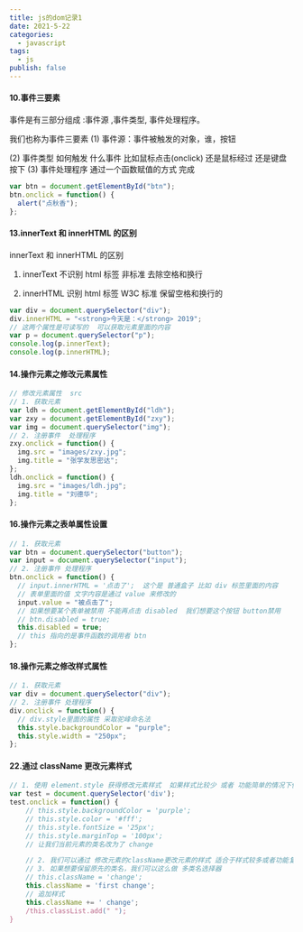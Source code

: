 ```yaml
---
title: js的dom记录1
date: 2021-5-22
categories:
  - javascript
tags:
  - js
publish: false
---
```


<!-- more -->

#### 10.事件三要素

事件是有三部分组成 :事件源 ,事件类型, 事件处理程序。

我们也称为事件三要素
(1) 事件源：事件被触发的对象，谁，按钮

(2) 事件类型 如何触发 什么事件 比如鼠标点击(onclick) 还是鼠标经过 还是键盘按下
(3) 事件处理程序 通过一个函数赋值的方式 完成

```js
var btn = document.getElementById("btn");
btn.onclick = function() {
  alert("点秋香");
};
```

#### 13.innerText 和 innerHTML 的区别

innerText 和 innerHTML 的区别

1. innerText 不识别 html 标签 非标准 去除空格和换行

2. innerHTML 识别 html 标签 W3C 标准 保留空格和换行的

```js
var div = document.querySelector("div");
div.innerHTML = "<strong>今天是：</strong> 2019";
// 这两个属性是可读写的  可以获取元素里面的内容
var p = document.querySelector("p");
console.log(p.innerText);
console.log(p.innerHTML);
```

#### 14.操作元素之修改元素属性

```js
// 修改元素属性  src
// 1. 获取元素
var ldh = document.getElementById("ldh");
var zxy = document.getElementById("zxy");
var img = document.querySelector("img");
// 2. 注册事件  处理程序
zxy.onclick = function() {
  img.src = "images/zxy.jpg";
  img.title = "张学友思密达";
};
ldh.onclick = function() {
  img.src = "images/ldh.jpg";
  img.title = "刘德华";
};
```

#### 16.操作元素之表单属性设置

```js
// 1. 获取元素
var btn = document.querySelector("button");
var input = document.querySelector("input");
// 2. 注册事件 处理程序
btn.onclick = function() {
  // input.innerHTML = '点击了';  这个是 普通盒子 比如 div 标签里面的内容
  // 表单里面的值 文字内容是通过 value 来修改的
  input.value = "被点击了";
  // 如果想要某个表单被禁用 不能再点击 disabled  我们想要这个按钮 button禁用
  // btn.disabled = true;
  this.disabled = true;
  // this 指向的是事件函数的调用者 btn
};
```

#### 18.操作元素之修改样式属性

```js
// 1. 获取元素
var div = document.querySelector("div");
// 2. 注册事件 处理程序
div.onclick = function() {
  // div.style里面的属性 采取驼峰命名法
  this.style.backgroundColor = "purple";
  this.style.width = "250px";
};
```

#### 22.通过 className 更改元素样式

```js
// 1. 使用 element.style 获得修改元素样式  如果样式比较少 或者 功能简单的情况下使用
var test = document.querySelector('div');
test.onclick = function() {
    // this.style.backgroundColor = 'purple';
    // this.style.color = '#fff';
    // this.style.fontSize = '25px';
    // this.style.marginTop = '100px';
    // 让我们当前元素的类名改为了 change

    // 2. 我们可以通过 修改元素的className更改元素的样式 适合于样式较多或者功能复杂的情况
    // 3. 如果想要保留原先的类名，我们可以这么做 多类名选择器
    // this.className = 'change';
    this.className = 'first change';
    // 追加样式
    this.className += ' change';
    /this.classList.add(" ");
}
```
